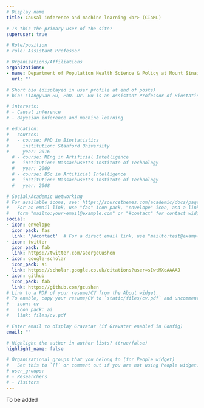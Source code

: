 ```yaml
---
# Display name
title: Causal inference and machine learning <br> (CIaML)

# Is this the primary user of the site?
superuser: true

# Role/position
# role: Assistant Professor

# Organizations/Affiliations
organizations:
- name: Department of Population Health Science & Policy at Mount Sinai School of Medicine
  url: ""

# Short bio (displayed in user profile at end of posts)
# bio: Liangyuan Hu, PhD. Dr. Hu is an Assistant Professor of Biostatistics in the Department of Population Health Science & Policy at Mount Sinai School of Medicine. She is also affiliated with the Tisch Cancer Institute and the Institute for Health Care Delivery Science.  She received her PhD in Biostatistics from Brown University. Dr. Hu’s research focuses on statistical methods for causal inference, missing data, survival analysis, longitudinal data analysis, Bayesian inference and machine learning. Dr. Hu is principal investigator of a PCORI grant developing and improving statistical methods for the estimation of causal effects and the handling of unmeasured confounding in the context of multiple treatments, and principal investigator of an NIH grant developing Bayesian machine learning methods for causal inference with multiple treatments and multilevel survival data.

# interests:
# - Causal inference
# - Bayesian inference and machine learning

# education:
#   courses:
#   - course: PhD in Biostatistics
#     institution: Stanford University
#     year: 2016
  # - course: MEng in Artificial Intelligence
  #   institution: Massachusetts Institute of Technology
  #   year: 2009
  # - course: BSc in Artificial Intelligence
  #   institution: Massachusetts Institute of Technology
  #   year: 2008

# Social/Academic Networking
# For available icons, see: https://sourcethemes.com/academic/docs/page-builder/#icons
#   For an email link, use "fas" icon pack, "envelope" icon, and a link in the
#   form "mailto:your-email@example.com" or "#contact" for contact widget.
social:
- icon: envelope
  icon_pack: fas
  link: '/#contact'  # For a direct email link, use "mailto:test@example.org".
- icon: twitter
  icon_pack: fab
  link: https://twitter.com/GeorgeCushen
- icon: google-scholar
  icon_pack: ai
  link: https://scholar.google.co.uk/citations?user=sIwtMXoAAAAJ
- icon: github
  icon_pack: fab
  link: https://github.com/gcushen
# Link to a PDF of your resume/CV from the About widget.
# To enable, copy your resume/CV to `static/files/cv.pdf` and uncomment the lines below.
# - icon: cv
#   icon_pack: ai
#   link: files/cv.pdf

# Enter email to display Gravatar (if Gravatar enabled in Config)
email: ""

# Highlight the author in author lists? (true/false)
highlight_name: false

# Organizational groups that you belong to (for People widget)
#   Set this to `[]` or comment out if you are not using People widget.
# user_groups:
# - Researchers
# - Visitors
---
```


To be added
